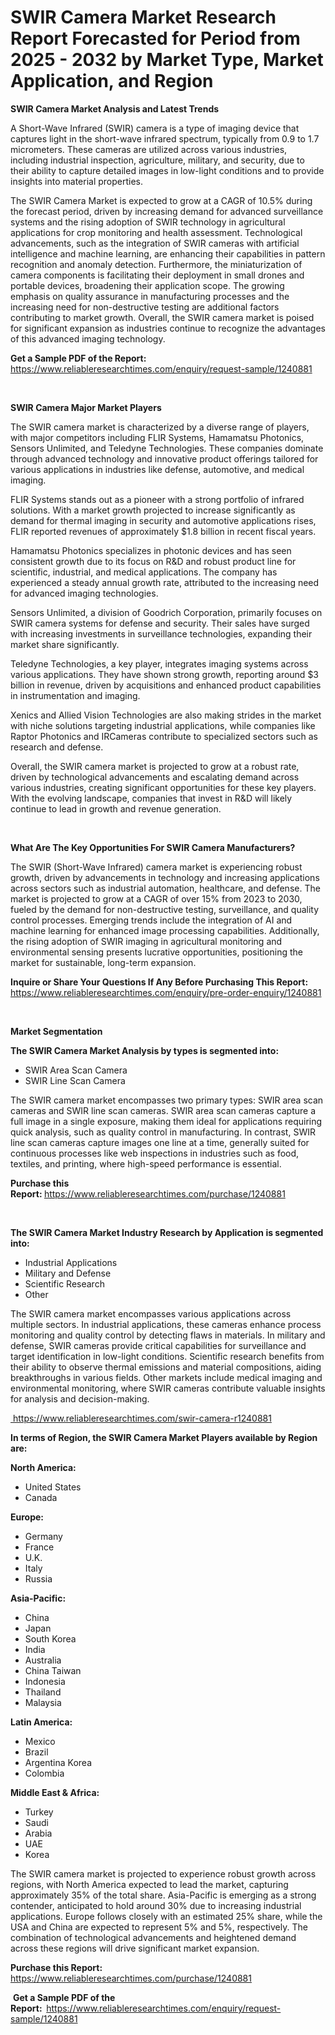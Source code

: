 <p><h1>SWIR Camera Market Research Report Forecasted for Period from 2025 -  2032 by Market Type, Market Application, and Region</h1></p><p><strong>SWIR Camera Market Analysis and Latest Trends</strong></p>
<p><p>A Short-Wave Infrared (SWIR) camera is a type of imaging device that captures light in the short-wave infrared spectrum, typically from 0.9 to 1.7 micrometers. These cameras are utilized across various industries, including industrial inspection, agriculture, military, and security, due to their ability to capture detailed images in low-light conditions and to provide insights into material properties.</p><p>The SWIR Camera Market is expected to grow at a CAGR of 10.5% during the forecast period, driven by increasing demand for advanced surveillance systems and the rising adoption of SWIR technology in agricultural applications for crop monitoring and health assessment. Technological advancements, such as the integration of SWIR cameras with artificial intelligence and machine learning, are enhancing their capabilities in pattern recognition and anomaly detection. Furthermore, the miniaturization of camera components is facilitating their deployment in small drones and portable devices, broadening their application scope. The growing emphasis on quality assurance in manufacturing processes and the increasing need for non-destructive testing are additional factors contributing to market growth. Overall, the SWIR camera market is poised for significant expansion as industries continue to recognize the advantages of this advanced imaging technology.</p></p>
<p><strong>Get a Sample PDF of the Report:&nbsp;</strong> <a href="https://www.reliableresearchtimes.com/enquiry/request-sample/1240881?utm_campaign=2006&utm_medium=2&utm_source=Github&utm_content=ia&utm_term=16042025&utm_id=swir-camera">https://www.reliableresearchtimes.com/enquiry/request-sample/1240881</a></p>
<p>&nbsp;</p>
<p><strong>SWIR Camera Major Market Players</strong></p>
<p><p>The SWIR camera market is characterized by a diverse range of players, with major competitors including FLIR Systems, Hamamatsu Photonics, Sensors Unlimited, and Teledyne Technologies. These companies dominate through advanced technology and innovative product offerings tailored for various applications in industries like defense, automotive, and medical imaging.</p><p>FLIR Systems stands out as a pioneer with a strong portfolio of infrared solutions. With a market growth projected to increase significantly as demand for thermal imaging in security and automotive applications rises, FLIR reported revenues of approximately $1.8 billion in recent fiscal years.</p><p>Hamamatsu Photonics specializes in photonic devices and has seen consistent growth due to its focus on R&D and robust product line for scientific, industrial, and medical applications. The company has experienced a steady annual growth rate, attributed to the increasing need for advanced imaging technologies.</p><p>Sensors Unlimited, a division of Goodrich Corporation, primarily focuses on SWIR camera systems for defense and security. Their sales have surged with increasing investments in surveillance technologies, expanding their market share significantly.</p><p>Teledyne Technologies, a key player, integrates imaging systems across various applications. They have shown strong growth, reporting around $3 billion in revenue, driven by acquisitions and enhanced product capabilities in instrumentation and imaging.</p><p>Xenics and Allied Vision Technologies are also making strides in the market with niche solutions targeting industrial applications, while companies like Raptor Photonics and IRCameras contribute to specialized sectors such as research and defense.</p><p>Overall, the SWIR camera market is projected to grow at a robust rate, driven by technological advancements and escalating demand across various industries, creating significant opportunities for these key players. With the evolving landscape, companies that invest in R&D will likely continue to lead in growth and revenue generation.</p></p>
<p>&nbsp;</p>
<p><strong>What Are The Key Opportunities For SWIR Camera Manufacturers?</strong></p>
<p><p>The SWIR (Short-Wave Infrared) camera market is experiencing robust growth, driven by advancements in technology and increasing applications across sectors such as industrial automation, healthcare, and defense. The market is projected to grow at a CAGR of over 15% from 2023 to 2030, fueled by the demand for non-destructive testing, surveillance, and quality control processes. Emerging trends include the integration of AI and machine learning for enhanced image processing capabilities. Additionally, the rising adoption of SWIR imaging in agricultural monitoring and environmental sensing presents lucrative opportunities, positioning the market for sustainable, long-term expansion.</p></p>
<p><strong>Inquire or Share Your Questions If Any Before Purchasing This Report:</strong> <a href="https://www.reliableresearchtimes.com/enquiry/pre-order-enquiry/1240881?utm_campaign=2006&utm_medium=2&utm_source=Github&utm_content=ia&utm_term=16042025&utm_id=swir-camera">https://www.reliableresearchtimes.com/enquiry/pre-order-enquiry/1240881</a></p>
<p>&nbsp;</p>
<p><strong>Market Segmentation</strong></p>
<p><strong>The SWIR Camera Market Analysis by types is segmented into:</strong></p>
<p><ul><li>SWIR Area Scan Camera</li><li>SWIR Line Scan Camera</li></ul></p>
<p><p>The SWIR camera market encompasses two primary types: SWIR area scan cameras and SWIR line scan cameras. SWIR area scan cameras capture a full image in a single exposure, making them ideal for applications requiring quick analysis, such as quality control in manufacturing. In contrast, SWIR line scan cameras capture images one line at a time, generally suited for continuous processes like web inspections in industries such as food, textiles, and printing, where high-speed performance is essential.</p></p>
<p><strong>Purchase this Report:&nbsp;</strong><a href="https://www.reliableresearchtimes.com/purchase/1240881?utm_campaign=2006&utm_medium=2&utm_source=Github&utm_content=ia&utm_term=16042025&utm_id=swir-camera">https://www.reliableresearchtimes.com/purchase/1240881</a></p>
<p>&nbsp;</p>
<p><strong>The SWIR Camera Market Industry Research by Application is segmented into:</strong></p>
<p><ul><li>Industrial Applications</li><li>Military and Defense</li><li>Scientific Research</li><li>Other</li></ul></p>
<p><p>The SWIR camera market encompasses various applications across multiple sectors. In industrial applications, these cameras enhance process monitoring and quality control by detecting flaws in materials. In military and defense, SWIR cameras provide critical capabilities for surveillance and target identification in low-light conditions. Scientific research benefits from their ability to observe thermal emissions and material compositions, aiding breakthroughs in various fields. Other markets include medical imaging and environmental monitoring, where SWIR cameras contribute valuable insights for analysis and decision-making.</p></p>
<p><a href="https://www.reliableresearchtimes.com/swir-camera-r1240881?utm_campaign=2006&utm_medium=2&utm_source=Github&utm_content=ia&utm_term=16042025&utm_id=swir-camera">&nbsp;https://www.reliableresearchtimes.com/swir-camera-r1240881</a></p>
<p><strong>In terms of Region, the SWIR Camera Market Players available by Region are:</strong></p>
<p>
    <p> <strong> North America: </strong>
        <ul>
            <li>United States</li>
            <li>Canada</li>
        </ul>
        </p> 
    <p> <strong> Europe: </strong>
        <ul>
            <li>Germany</li>
            <li>France</li>
            <li>U.K.</li>
            <li>Italy</li>
            <li>Russia</li>
        </ul>
        </p> 
    <p> <strong> Asia-Pacific: </strong>
        <ul>
            <li>China</li>
            <li>Japan</li>
            <li>South Korea</li>
            <li>India</li>
            <li>Australia</li>
            <li>China Taiwan</li>
            <li>Indonesia</li>
            <li>Thailand</li>
            <li>Malaysia</li>
        </ul>
        </p> 
    <p> <strong> Latin America: </strong>
        <ul>
            <li>Mexico</li>
            <li>Brazil</li>
            <li>Argentina Korea</li>
            <li>Colombia</li>
        </ul>
        </p> 
    <p> <strong> Middle East & Africa: </strong>
        <ul>
            <li>Turkey</li>
            <li>Saudi</li>
            <li>Arabia</li>
            <li>UAE</li>
            <li>Korea</li>
        </ul>
    </p>
    </p>
<p><p>The SWIR camera market is projected to experience robust growth across regions, with North America expected to lead the market, capturing approximately 35% of the total share. Asia-Pacific is emerging as a strong contender, anticipated to hold around 30% due to increasing industrial applications. Europe follows closely with an estimated 25% share, while the USA and China are expected to represent 5% and 5%, respectively. The combination of technological advancements and heightened demand across these regions will drive significant market expansion.</p></p>
<p><strong>Purchase this Report: </strong><a href="https://www.reliableresearchtimes.com/purchase/1240881?utm_campaign=2006&utm_medium=2&utm_source=Github&utm_content=ia&utm_term=16042025&utm_id=swir-camera">https://www.reliableresearchtimes.com/purchase/1240881</a></p>
<p>&nbsp;<strong>Get a Sample PDF of the Report:&nbsp;&nbsp;</strong><a href="https://www.reliableresearchtimes.com/enquiry/request-sample/1240881?utm_campaign=2006&utm_medium=2&utm_source=Github&utm_content=ia&utm_term=16042025&utm_id=swir-camera">https://www.reliableresearchtimes.com/enquiry/request-sample/1240881</a></p>
<p><strong></strong></p>
<p><p></p><p></p><p></p></p>
